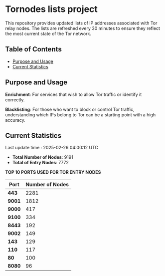 # Tornodes lists project

This repository provides updated lists of IP addresses associated with Tor relay nodes. The lists are refreshed every 30 minutes to ensure they reflect the most current state of the Tor network.

## Table of Contents

- [Purpose and Usage](#purpose-and-usage)
- [Current Statistics](#current-statistics)


## Purpose and Usage

**Enrichment**: For services that wish to allow Tor traffic or identify it correctly.

**Blacklisting**: For those who want to block or control Tor traffic, understanding which IPs belong to Tor can be a starting point with a high accuracy.

## Current Statistics

Last update time : 2025-02-26 04:00:12 UTC

- **Total Number of Nodes**: 9191
- **Total of Entry Nodes**: 7772

**TOP 10 PORTS USED FOR TOR ENTRY NODES**

| **Port** | **Number of Nodes** |
|------|-----------------|
| **443**   | 2281  |
| **9001**   | 1812  |
| **9000**   | 417  |
| **9100**   | 334  |
| **8443**   | 192  |
| **9002**   | 149  |
| **143**   | 129  |
| **110**   | 117  |
| **80**   | 100  |
| **8080**   | 96  |

